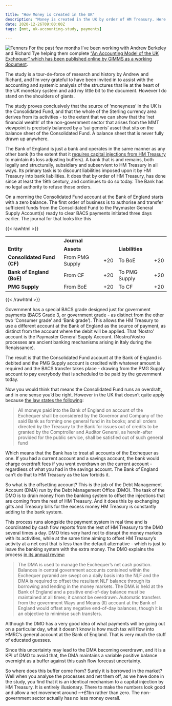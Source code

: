 ```yaml
---

title: "How Money is Created in the UK"
description: "Money is created in the UK by order of HM Treasury. Here's how it works"
date: 2020-12-26T09:00:00Z
tags: [mmt, uk-accounting-study, payments]

---
```


![Tenners](images/tenners.jpeg)
For the past few months I’ve been working with Andrew Berkeley and Richard Tye helping them complete [“An Accounting Model of the UK Exchequer” which has been published online by GIMMS as a working document](https://gimms.org.uk/2020/12/26/accounting-model-uk-exchequer/).

The study is a tour-de-force of research and history by Andrew and Richard, and I’m very grateful to have been invited in to assist with the accounting and systemic analysis of the structures that lie at the heart of the UK monetary system and add my little bit to the document. However I do stand on the shoulders of giants. 

The study proves conclusively that the source of ‘moneyness’ in the UK is the Consolidated Fund, and that the whole of the Sterling currency area derives from its activities  - to the extent that we can show that the ‘net financial wealth’ of the non-government sector that arises from the MMT viewpoint is precisely balanced by a ‘sui generis’ asset that sits on the balance sheet of the Consolidated Fund. A balance sheet that is never fully drawn up anywhere.

The Bank of England is just a bank and operates in the same manner as any other bank (to the extent that it [requires capital injections from HM Treasury](https://www.bankofengland.co.uk/-/media/boe/files/letter/2018/chancellor-letter-210618.pdf) to maintain its loss adjusting buffers).  A bank that is and remains, both legally and structurally, subsidiary and subservient to HM Treasury in all ways. Its primary task is to discount liabilities imposed upon it by HM Treasury into bank liabilities. It does that by order of HM Treasury, has done since at least the 19th century, and continues to do so today. The Bank has no legal authority to refuse those orders.

On a morning the Consolidated Fund account at the Bank of England starts with a zero balance. The first order of business is to authorise and transfer sufficient funds from the Consolidated Fund to the Paymaster General Supply Account(s) ready to clear BACS payments initiated three days earlier. The journal for that looks like this

{{< rawhtml >}}
<table>
  <tr>
   <td>
   </td>
   <td colspan="4" ><strong>Journal</strong>
   </td>
  </tr>
  <tr>
   <td><strong>Entity</strong>
   </td>
   <td colspan="2" ><strong>Assets</strong>
   </td>
   <td colspan="2" ><strong>Liabilities</strong>
   </td>
  </tr>
  <tr>
   <td rowspan="2" ><strong>Consolidated Fund (CF)</strong>
   </td>
   <td rowspan="2" >From PMG Supply
   </td>
   <td rowspan="2" ><span style="text-align: right">
+20</span>

   </td>
   <td rowspan="2" >To BoE
   </td>
   <td rowspan="2" ><span style="text-align: right">
+20</span>

   </td>
  </tr>
  <tr>
  </tr>
  <tr>
   <td rowspan="2" ><strong>Bank of England (BoE)</strong>
   </td>
   <td rowspan="2" >From CF
   </td>
   <td rowspan="2" ><span style="text-align: right">
+20</span>

   </td>
   <td rowspan="2" >To PMG Supply
   </td>
   <td rowspan="2" ><span style="text-align: right">
+20</span>

   </td>
  </tr>
  <tr>
  </tr>
  <tr>
   <td rowspan="2" ><strong>PMG Supply</strong>
   </td>
   <td rowspan="2" >From BoE
   </td>
   <td rowspan="2" ><span style="text-align: right">
+20</span>

   </td>
   <td rowspan="2" >To CF
   </td>
   <td rowspan="2" ><span style="text-align: right">
+20</span>

   </td>
  </tr>
  <tr>
  </tr>
</table>
{{< /rawhtml >}}

Government has a special BACS grade designed just for government payments (BACS Grade 3, or government grade - as distinct from the other two ‘Consumer grade’ and ‘Bank grade’). This allows the HM Treasury to use a different account at the Bank of England as the source of payment, as distinct from the account where the debit will be applied. That ‘Nostro’ account is the Paymaster General Supply Account. (Nostro/Vostro processes are ancient banking mechanisms arising in Italy during the Renaissance).

The result is that the Consolidated Fund account at the Bank of England is debited and the PMG Supply account is credited with whatever amount is required and the BACS transfer takes place - drawing from the PMG Supply account to pay everybody that is scheduled to be paid by the government today.

Now you would think that means the Consolidated Fund runs an overdraft, and in one sense you’d be right. However in the UK that doesn’t quite apply because [the law states the following](https://www.legislation.gov.uk/ukpga/Vict/29-30/39/section/11): 

> All moneys paid into the Bank of England on account of the Exchequer shall be considered by the Governor and Company of the said Bank as forming one general fund in its books; and all orders directed by the Treasury to the Bank for issues out of credits to be granted by the Comptroller and Auditor General, as herein-after provided for the public service, shall be satisfied out of such general fund

Which means that the Bank has to treat all accounts of the Exchequer as one. If you had a current account and a savings account, the bank would charge overdraft fees if you went overdrawn on the current account - regardless of what you had in the savings account. The Bank of England can’t do that to HM Treasury as the law forbids it.

So what is the offsetting account? This is the job of the Debt Management Account (DMA) run by the Debt Management Office (DMO). The task of the DMO is to drain money from the banking system to offset the injections that are coming from the rest of HM Treasury. And it does this by exchanging gilts and Treasury bills for the excess money HM Treasury is constantly adding to the bank system. 

This process runs alongside the payment system in real time and is coordinated by cash flow reports from the rest of HM Treasury to the DMO several times a day. DMO tries very hard not to disrupt the money markets with its activities, while at the same time aiming to offset HM Treasury’s activity at a net cost that is less than the default alternative - which is just to leave the banking system with the extra money. The DMO explains the process [in its annual review](https://www.dmo.gov.uk/media/17019/gar1920.pdf):

> The DMA is used to manage the Exchequer’s net cash position. Balances in central government accounts contained within the Exchequer pyramid are swept on a daily basis into the NLF and the DMA is required to offset the resultant NLF balance through its borrowing and lending in the money markets. The DMA is held at the Bank of England and a positive end-of-day balance must be maintained at all times; it cannot be overdrawn. Automatic transfers from the government Ways and Means (II) account at the Bank of England would offset any negative end-of-day balances, though it is an objective to minimise such transfers.

Although the DMO has a very good idea of what payments will be going out on a particular day, what it doesn’t know is how much tax will flow into HMRC’s general account at the Bank of England. That is very much the stuff of educated guesses. 

Since this uncertainty may lead to the DMA becoming overdrawn, and it is a KPI of DMO to avoid that, the DMA maintains a variable positive balance overnight as a buffer against this cash flow forecast uncertainty. 

So where does this buffer come from? Surely it is borrowed in the market? Well when you analyse the processes and net them off, as we have done in the study, you find that it is an identical mechanism to a capital injection by HM Treasury. It is entirely illusionary. There to make the numbers look good and allow a net movement around ~+£1bn rather than zero. The non-government sector actually has no less money overall.
